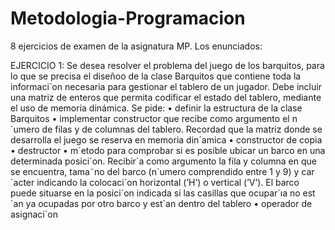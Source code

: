 # Metodologia-Programacion

8 ejercicios de examen de la asignatura MP. Los enunciados:

EJERCICIO 1: Se desea resolver el problema del juego de los barquitos, para lo que se precisa el
diseñoo de la clase Barquitos que contiene toda la informaci´on necesaria para gestionar el tablero de un jugador. Debe incluir una matriz de enteros que permita codificar el estado del tablero, mediante el uso de memoria dinámica.
Se pide:
• definir la estructura de la clase Barquitos
• implementar constructor que recibe como argumento el n´umero de filas y de columnas
del tablero. Recordad que la matriz donde se desarrolla el juego se reserva
en memoria din´amica
• constructor de copia
• destructor
• m´etodo para comprobar si es posible ubicar un barco en una determinada posici´on.
Recibir´a como argumento la fila y columna en que se encuentra, tama˜no del barco
(n´umero comprendido entre 1 y 9) y car´acter indicando la colocaci´on horizontal
(’H’) o vertical (’V’). El barco puede situarse en la posici´on indicada si las casillas
que ocupar´ıa no est´an ya ocupadas por otro barco y est´an dentro del tablero
• operador de asignaci´on

